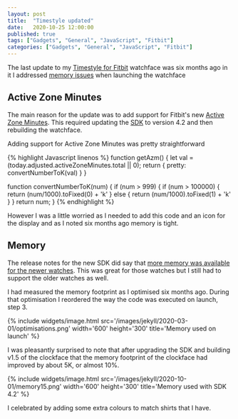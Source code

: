```yaml
---
layout: post
title:  "Timestyle updated"
date:   2020-10-25 12:00:00
published: true
tags: ["Gadgets", "General", "JavaScript", "Fitbit"]
categories: ["Gadgets", "General", "JavaScript", "Fitbit"]
---
```


The last update to my [Timestyle for Fitbit][timestyle-fitbit-url] watchface was six months ago in it I addressed [memory issues][previous-post-url] when launching the watchface

## Active Zone Minutes

The main reason for the update was to add support for Fitbit's new [Active Zone Minutes][azm-url]. This required updating the [SDK][sdk-42-url] to version 4.2 and then rebuilding the watchface.

Adding support for Active Zone Minutes was pretty straightforward

{% highlight Javascript linenos %}
function getAzm() {
  let val = (today.adjusted.activeZoneMinutes.total || 0);
  return {
    pretty: convertNumberToK(val)
  }
}

function convertNumberToK(num) {
  if (num > 999) {
    if (num > 100000) {
      return (num/1000).toFixed(0) + 'k' 
    } else {
      return (num/1000).toFixed(1) + 'k' 
    }
  }
  return num;
}
{% endhighlight %}

However I was a little worried as I needed to add this code and an icon for the display and as I noted six months ago memory is tight.

## Memory

The release notes for the new SDK did say that [more memory was available for the newer watches][sdk-memory-url]. This was great for those watches but I still had to support the older watches as well.

I had measured the memory footprint as I optimised six months ago. During that optimisation I reordered the way the code was executed on launch, step 3.

{% include widgets/image.html src='/images/jekyll/2020-03-01/optimisations.png' width='600' height='300' title='Memory used on launch' %}

I was pleasantly surprised to note that after upgrading the SDK and building v1.5 of the clockface that the memory footprint of the clockface had improved by about 5K, or almost 10%.

{% include widgets/image.html src='/images/jekyll/2020-10-01/memory15.png' width='600' height='300' title='Memory used with SDK 4.2' %}

I celebrated by adding some extra colours to match shirts that I have.

[previous-post-url]:            /blog/2020/03/01/fitbit-memory-management
[timestyle-fitbit-url]:         https://gallery.fitbit.com/details/dfe5fccd-01e5-4979-a5ad-070673df12dd
[timestyle-source-url]:         https://bitbucket.org/derekwilson/timestyle-fitbit/src/master/
[sdk-42-url]:                   https://dev.fitbit.com/blog/2020-09-10-announcing-fitbit-os-sdk-4.2/
[sdk-memory-url]:               https://dev.fitbit.com/blog/2020-09-10-announcing-fitbit-os-sdk-4.2/#double-memory-for-versa-2
[azm-url]:                      https://blog.fitbit.com/active-zone-minutes/

